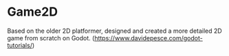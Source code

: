 # Game2D
Based on the older 2D platformer, designed and created a more detailed 2D game from scratch on Godot. (https://www.davidepesce.com/godot-tutorials/)
